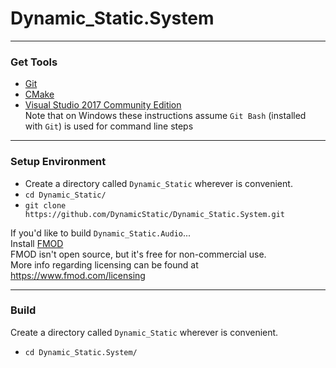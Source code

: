 
# Dynamic_Static.System
----------------------------------------------------------------
### Get Tools
* [Git](https://git-scm.com/)
* [CMake](https://cmake.org/)
* [Visual Studio 2017 Community Edition](https://visualstudio.microsoft.com/downloads/)  
Note that on Windows these instructions assume `Git Bash` (installed with `Git`) is used for command line steps
  
----------------------------------------------------------------
### Setup Environment
* Create a directory called `Dynamic_Static` wherever is convenient.
* `cd Dynamic_Static/`
* `git clone https://github.com/DynamicStatic/Dynamic_Static.System.git`  

If you'd like to build `Dynamic_Static.Audio`...  
Install [FMOD](https://www.fmod.com/)  
FMOD isn't open source, but it's free for non-commercial use.  
More info regarding licensing can be found at https://www.fmod.com/licensing

----------------------------------------------------------------
### Build

Create a directory called `Dynamic_Static` wherever is convenient.  
* `cd Dynamic_Static.System/`
